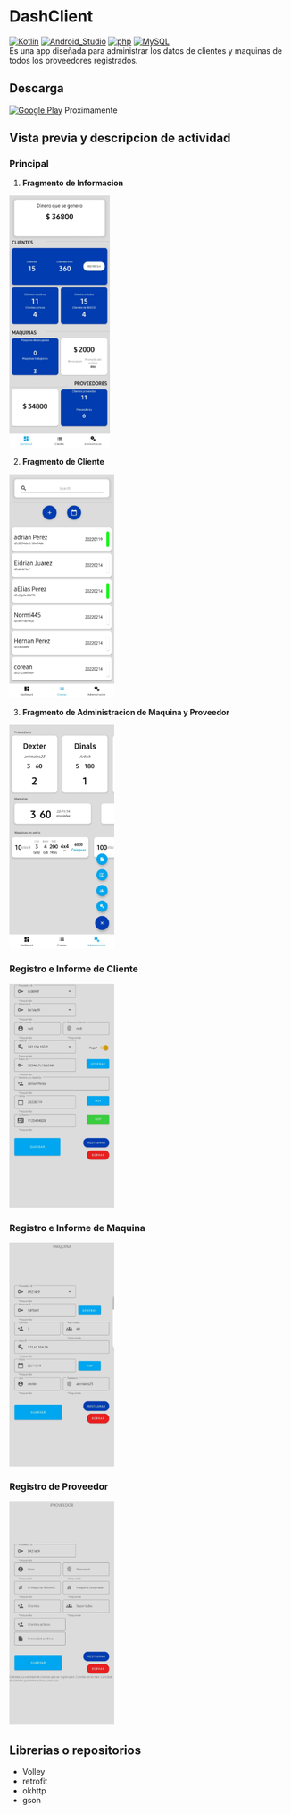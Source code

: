 # DashClient
[![Kotlin](https://img.shields.io/badge/Kotlin-7F52FF?style=flat-square&logo=kotlin&logoColor=white&labelColor=7F52FF)]()
[![Android_Studio](https://img.shields.io/badge/Android_Studio-3DDC84?style=flat-square&logo=android-studio&logoColor=black&labelColor=3DDC84)]()
[![php](https://img.shields.io/badge/php-F7DF1E?style=flat-square&logo=php&logoColor=black&labelColor=F7DF1E)]()
[![MySQL](https://img.shields.io/badge/MySQL-279FDF?style=flat-square&logo=mysql&logoColor=white&labelColor=279FDF)]()
</br>
 Es una app diseñada para administrar los datos de clientes y maquinas de todos los proveedores registrados.
## Descarga
[![Google Play](https://img.shields.io/badge/Google_Play-414141?style=for-the-badge&logo=googleplay&logoColor=white&labelColor=414141)]() Proximamente
## Vista previa y descripcion de actividad
### Principal
  1. **Fragmento de Informacion**

 <p align="left"><img height="450"src="https://github.com/Adrian-REH/DashClient/blob/main/Recursos/fraginfo.jpg"> </p> 

  2. **Fragmento de Cliente**

 <p align="left"><img height="400" src="https://github.com/Adrian-REH/DashClient/blob/main/Recursos/fragcliente.jpg"> </p>
 
  3. **Fragmento de Administracion de Maquina y Proveedor**

 <p align="left"><img height="400" src="https://github.com/Adrian-REH/DashClient/blob/main/Recursos/fragadmin.jpg"> </p>

### Registro e Informe de Cliente

 <p align="left"><img height="400" src="https://github.com/Adrian-REH/DashClient/blob/main/Recursos/infoyregcliente.jpg"> </p>
 
 
### Registro e Informe de Maquina

 <p align="left"><img height="400" src="https://github.com/Adrian-REH/DashClient/blob/main/Recursos/infoyregmaquina.jpg"> </p>
 
### Registro de Proveedor

 <p align="left"><img height="400" src="https://github.com/Adrian-REH/DashClient/blob/main/Recursos/infoyregprov.jpg"> </p>


## Librerias o repositorios
  - Volley
  - retrofit
  - okhttp
  - gson
